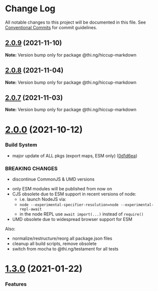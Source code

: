 # Change Log

All notable changes to this project will be documented in this file.
See [Conventional Commits](https://conventionalcommits.org) for commit guidelines.

## [2.0.9](https://github.com/thi-ng/umbrella/compare/@thi.ng/hiccup-markdown@2.0.8...@thi.ng/hiccup-markdown@2.0.9) (2021-11-10)

**Note:** Version bump only for package @thi.ng/hiccup-markdown





## [2.0.8](https://github.com/thi-ng/umbrella/compare/@thi.ng/hiccup-markdown@2.0.7...@thi.ng/hiccup-markdown@2.0.8) (2021-11-04)

**Note:** Version bump only for package @thi.ng/hiccup-markdown





## [2.0.7](https://github.com/thi-ng/umbrella/compare/@thi.ng/hiccup-markdown@2.0.6...@thi.ng/hiccup-markdown@2.0.7) (2021-11-03)

**Note:** Version bump only for package @thi.ng/hiccup-markdown





# [2.0.0](https://github.com/thi-ng/umbrella/compare/@thi.ng/hiccup-markdown@1.3.33...@thi.ng/hiccup-markdown@2.0.0) (2021-10-12)


### Build System

* major update of ALL pkgs (export maps, ESM only) ([0d1d6ea](https://github.com/thi-ng/umbrella/commit/0d1d6ea9fab2a645d6c5f2bf2591459b939c09b6))


### BREAKING CHANGES

* discontinue CommonJS & UMD versions

- only ESM modules will be published from now on
- CJS obsolete due to ESM support in recent versions of node:
  - i.e. launch NodeJS via:
  - `node --experimental-specifier-resolution=node --experimental-repl-await`
  - in the node REPL use `await import(...)` instead of `require()`
- UMD obsolete due to widespread browser support for ESM

Also:
- normalize/restructure/reorg all package.json files
- cleanup all build scripts, remove obsolete
- switch from mocha to @thi.ng/testament for all tests






#  [1.3.0](https://github.com/thi-ng/umbrella/compare/@thi.ng/hiccup-markdown@1.2.44...@thi.ng/hiccup-markdown@1.3.0) (2021-01-22)

###  Features
